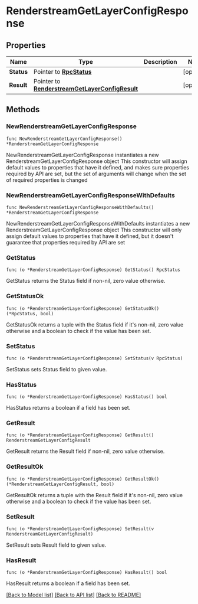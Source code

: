 # RenderstreamGetLayerConfigResponse

## Properties

Name | Type | Description | Notes
------------ | ------------- | ------------- | -------------
**Status** | Pointer to [**RpcStatus**](RpcStatus.md) |  | [optional] 
**Result** | Pointer to [**RenderstreamGetLayerConfigResult**](RenderstreamGetLayerConfigResult.md) |  | [optional] 

## Methods

### NewRenderstreamGetLayerConfigResponse

`func NewRenderstreamGetLayerConfigResponse() *RenderstreamGetLayerConfigResponse`

NewRenderstreamGetLayerConfigResponse instantiates a new RenderstreamGetLayerConfigResponse object
This constructor will assign default values to properties that have it defined,
and makes sure properties required by API are set, but the set of arguments
will change when the set of required properties is changed

### NewRenderstreamGetLayerConfigResponseWithDefaults

`func NewRenderstreamGetLayerConfigResponseWithDefaults() *RenderstreamGetLayerConfigResponse`

NewRenderstreamGetLayerConfigResponseWithDefaults instantiates a new RenderstreamGetLayerConfigResponse object
This constructor will only assign default values to properties that have it defined,
but it doesn't guarantee that properties required by API are set

### GetStatus

`func (o *RenderstreamGetLayerConfigResponse) GetStatus() RpcStatus`

GetStatus returns the Status field if non-nil, zero value otherwise.

### GetStatusOk

`func (o *RenderstreamGetLayerConfigResponse) GetStatusOk() (*RpcStatus, bool)`

GetStatusOk returns a tuple with the Status field if it's non-nil, zero value otherwise
and a boolean to check if the value has been set.

### SetStatus

`func (o *RenderstreamGetLayerConfigResponse) SetStatus(v RpcStatus)`

SetStatus sets Status field to given value.

### HasStatus

`func (o *RenderstreamGetLayerConfigResponse) HasStatus() bool`

HasStatus returns a boolean if a field has been set.

### GetResult

`func (o *RenderstreamGetLayerConfigResponse) GetResult() RenderstreamGetLayerConfigResult`

GetResult returns the Result field if non-nil, zero value otherwise.

### GetResultOk

`func (o *RenderstreamGetLayerConfigResponse) GetResultOk() (*RenderstreamGetLayerConfigResult, bool)`

GetResultOk returns a tuple with the Result field if it's non-nil, zero value otherwise
and a boolean to check if the value has been set.

### SetResult

`func (o *RenderstreamGetLayerConfigResponse) SetResult(v RenderstreamGetLayerConfigResult)`

SetResult sets Result field to given value.

### HasResult

`func (o *RenderstreamGetLayerConfigResponse) HasResult() bool`

HasResult returns a boolean if a field has been set.


[[Back to Model list]](../README.md#documentation-for-models) [[Back to API list]](../README.md#documentation-for-api-endpoints) [[Back to README]](../README.md)


